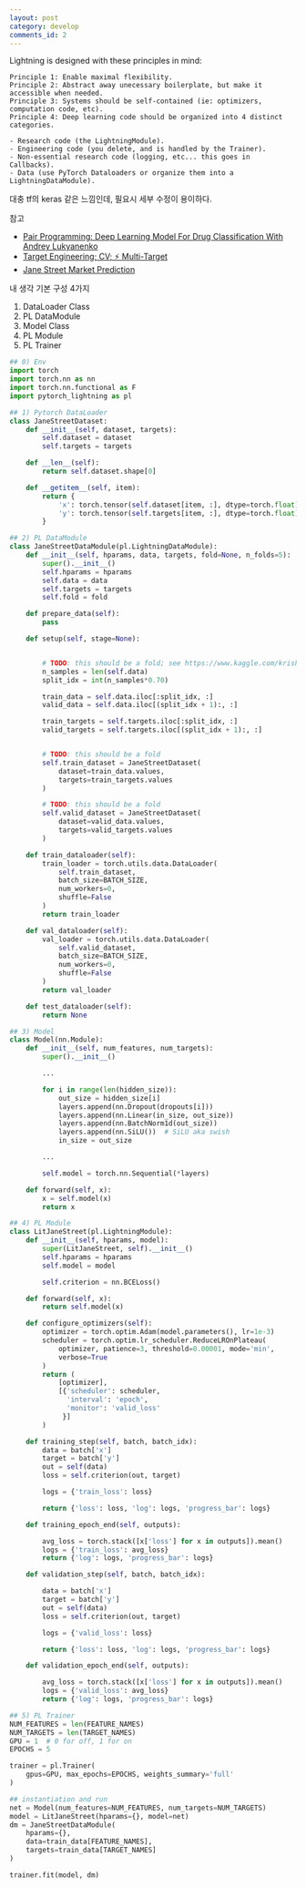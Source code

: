 ```yaml
---
layout: post
category: develop
comments_id: 2
---
```


Lightning is designed with these principles in mind:

    Principle 1: Enable maximal flexibility.  
    Principle 2: Abstract away unecessary boilerplate, but make it accessible when needed.  
    Principle 3: Systems should be self-contained (ie: optimizers, computation code, etc).  
    Principle 4: Deep learning code should be organized into 4 distinct categories.

    - Research code (the LightningModule).
    - Engineering code (you delete, and is handled by the Trainer).
    - Non-essential research code (logging, etc... this goes in Callbacks).
    - Data (use PyTorch Dataloaders or organize them into a LightningDataModule).

대충 tf의 keras 같은 느낌인데, 필요시 세부 수정이 용이하다.

참고
* [Pair Programming: Deep Learning Model For Drug Classification With Andrey Lukyanenko](https://www.youtube.com/watch?v=VRVit0-0AXE)
* [Target Engineering; CV; ⚡ Multi-Target](https://www.kaggle.com/marketneutral/target-engineering-cv-multi-target)
* [Jane Street Market Prediction](https://www.kaggle.com/c/jane-street-market-prediction)

내 생각 기본 구성 4가지
1. DataLoader Class
2. PL DataModule
3. Model Class
4. PL Module
5. PL Trainer

```python
## 0) Env
import torch
import torch.nn as nn
import torch.nn.functional as F
import pytorch_lightning as pl
```

```python
## 1) Pytorch DataLoader
class JaneStreetDataset:
    def __init__(self, dataset, targets):
        self.dataset = dataset
        self.targets = targets

    def __len__(self):
        return self.dataset.shape[0]

    def __getitem__(self, item):
        return {
            'x': torch.tensor(self.dataset[item, :], dtype=torch.float),
            'y': torch.tensor(self.targets[item, :], dtype=torch.float)
        }
```

```python
## 2) PL DataModule
class JaneStreetDataModule(pl.LightningDataModule):
    def __init__(self, hparams, data, targets, fold=None, n_folds=5):
        super().__init__()
        self.hparams = hparams
        self.data = data
        self.targets = targets
        self.fold = fold

    def prepare_data(self):
        pass

    def setup(self, stage=None):


        # TODO: this should be a fold; see https://www.kaggle.com/krisho007/moa-pytorch-lightning-kfold
        n_samples = len(self.data)
        split_idx = int(n_samples*0.70)

        train_data = self.data.iloc[:split_idx, :]
        valid_data = self.data.iloc[(split_idx + 1):, :]

        train_targets = self.targets.iloc[:split_idx, :]
        valid_targets = self.targets.iloc[(split_idx + 1):, :]


        # TODO: this should be a fold
        self.train_dataset = JaneStreetDataset(
            dataset=train_data.values,
            targets=train_targets.values
        )

        # TODO: this should be a fold
        self.valid_dataset = JaneStreetDataset(
            dataset=valid_data.values,
            targets=valid_targets.values
        )

    def train_dataloader(self):
        train_loader = torch.utils.data.DataLoader(
            self.train_dataset,
            batch_size=BATCH_SIZE,
            num_workers=0,
            shuffle=False
        )
        return train_loader

    def val_dataloader(self):
        val_loader = torch.utils.data.DataLoader(
            self.valid_dataset,
            batch_size=BATCH_SIZE,
            num_workers=0,
            shuffle=False
        )
        return val_loader

    def test_dataloader(self):
        return None
```

```python
## 3) Model
class Model(nn.Module):
    def __init__(self, num_features, num_targets):
        super().__init__()

        ...

        for i in range(len(hidden_size)):
            out_size = hidden_size[i]
            layers.append(nn.Dropout(dropouts[i]))
            layers.append(nn.Linear(in_size, out_size))
            layers.append(nn.BatchNorm1d(out_size))
            layers.append(nn.SiLU())  # SiLU aka swish
            in_size = out_size

        ...

        self.model = torch.nn.Sequential(*layers)

    def forward(self, x):
        x = self.model(x)
        return x
```

```python
## 4) PL Module
class LitJaneStreet(pl.LightningModule):
    def __init__(self, hparams, model):
        super(LitJaneStreet, self).__init__()
        self.hparams = hparams
        self.model = model

        self.criterion = nn.BCELoss()

    def forward(self, x):
        return self.model(x)

    def configure_optimizers(self):
        optimizer = torch.optim.Adam(model.parameters(), lr=1e-3)
        scheduler = torch.optim.lr_scheduler.ReduceLROnPlateau(
            optimizer, patience=3, threshold=0.00001, mode='min',
            verbose=True
        )
        return (
            [optimizer],
            [{'scheduler': scheduler,
              'interval': 'epoch',
              'monitor': 'valid_loss'
             }]
        )

    def training_step(self, batch, batch_idx):
        data = batch['x']
        target = batch['y']
        out = self(data)
        loss = self.criterion(out, target)

        logs = {'train_loss': loss}

        return {'loss': loss, 'log': logs, 'progress_bar': logs}

    def training_epoch_end(self, outputs):

        avg_loss = torch.stack([x['loss'] for x in outputs]).mean()
        logs = {'train_loss': avg_loss}
        return {'log': logs, 'progress_bar': logs}

    def validation_step(self, batch, batch_idx):

        data = batch['x']
        target = batch['y']
        out = self(data)
        loss = self.criterion(out, target)

        logs = {'valid_loss': loss}

        return {'loss': loss, 'log': logs, 'progress_bar': logs}

    def validation_epoch_end(self, outputs):

        avg_loss = torch.stack([x['loss'] for x in outputs]).mean()
        logs = {'valid_loss': avg_loss}
        return {'log': logs, 'progress_bar': logs}    
```

```python
## 5) PL Trainer
NUM_FEATURES = len(FEATURE_NAMES)
NUM_TARGETS = len(TARGET_NAMES)
GPU = 1  # 0 for off, 1 for on
EPOCHS = 5

trainer = pl.Trainer(
    gpus=GPU, max_epochs=EPOCHS, weights_summary='full'
)

## instantiation and run
net = Model(num_features=NUM_FEATURES, num_targets=NUM_TARGETS)
model = LitJaneStreet(hparams={}, model=net)
dm = JaneStreetDataModule(
    hparams={},
    data=train_data[FEATURE_NAMES],
    targets=train_data[TARGET_NAMES]
)

trainer.fit(model, dm)
```
